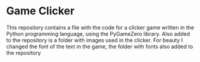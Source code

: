 # Game Clicker

This repository contains a file with the code for a clicker game written in the Python programming language, using the PyGameZero library. Also added to the repository is a folder with images used in the clicker. For beauty I changed the font of the text in the game, the folder with fonts also added to the repository
